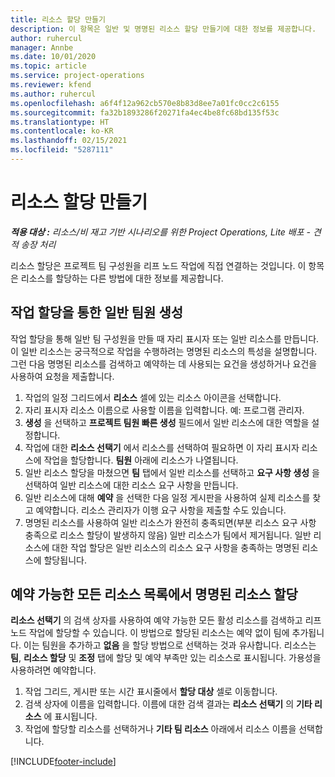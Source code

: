 ```yaml
---
title: 리소스 할당 만들기
description: 이 항목은 일반 및 명명된 리소스 할당 만들기에 대한 정보를 제공합니다.
author: ruhercul
manager: Annbe
ms.date: 10/01/2020
ms.topic: article
ms.service: project-operations
ms.reviewer: kfend
ms.author: ruhercul
ms.openlocfilehash: a6f4f12a962cb570e8b83d8ee7a01fc0cc2c6155
ms.sourcegitcommit: fa32b1893286f20271fa4ec4be8fc68bd135f53c
ms.translationtype: HT
ms.contentlocale: ko-KR
ms.lasthandoff: 02/15/2021
ms.locfileid: "5287111"
---
```

# <a name="create-resource-assignments"></a>리소스 할당 만들기

_**적용 대상 :** 리소스/비 재고 기반 시나리오를 위한 Project Operations, Lite 배포 - 견적 송장 처리_


리소스 할당은 프로젝트 팀 구성원을 리프 노드 작업에 직접 연결하는 것입니다. 이 항목은 리소스를 할당하는 다른 방법에 대한 정보를 제공합니다.

## <a name="create-a-generic-team-member-through-task-assignment"></a>작업 할당을 통한 일반 팀원 생성


작업 할당을 통해 일반 팀 구성원을 만들 때 자리 표시자 또는 일반 리소스를 만듭니다. 이 일반 리소스는 궁극적으로 작업을 수행하려는 명명된 리소스의 특성을 설명합니다. 그런 다음 명명된 리소스를 검색하고 예약하는 데 사용되는 요건을 생성하거나 요건을 사용하여 요청을 제출합니다.

1. 작업의 일정 그리드에서 **리소스** 셀에 있는 리소스 아이콘을 선택합니다.
2. 자리 표시자 리소스 이름으로 사용할 이름을 입력합니다. 예: 프로그램 관리자.
3. **생성** 을 선택하고 **프로젝트 팀원 빠른 생성** 필드에서 일반 리소스에 대한 역할을 설정합니다.
4. 작업에 대한 **리소스 선택기** 에서 리소스를 선택하여 필요하면 이 자리 표시자 리소스에 작업을 할당합니다. **팀원** 아래에 리소스가 나열됩니다.
5. 일반 리소스 할당을 마쳤으면 **팀** 탭에서 일반 리소스를 선택하고 **요구 사항 생성** 을 선택하여 일반 리소스에 대한 리소스 요구 사항을 만듭니다.
6. 일반 리소스에 대해 **예약** 을 선택한 다음 일정 게시판을 사용하여 실제 리소스를 찾고 예약합니다. 리소스 관리자가 이행 요구 사항을 제출할 수도 있습니다.
7. 명명된 리소스를 사용하여 일반 리소스가 완전히 충족되면(부분 리소스 요구 사항 충족으로 리소스 할당이 발생하지 않음) 일반 리소스가 팀에서 제거됩니다. 일반 리소스에 대한 작업 할당은 일반 리소스의 리소스 요구 사항을 충족하는 명명된 리소스에 할당됩니다.

## <a name="assign-a-named-resource-from-the-list-of-all-bookable-resources"></a>예약 가능한 모든 리소스 목록에서 명명된 리소스 할당

**리소스 선택기** 의 검색 상자를 사용하여 예약 가능한 모든 활성 리소스를 검색하고 리프 노드 작업에 할당할 수 있습니다. 이 방법으로 할당된 리소스는 예약 없이 팀에 추가됩니다. 이는 팀원을 추가하고 **없음** 을 할당 방법으로 선택하는 것과 유사합니다. 리소스는 **팀**, **리소스 할당** 및 **조정** 탭에 할당 및 예약 부족만 있는 리소스로 표시됩니다. 가용성을 사용하려면 예약합니다.

1. 작업 그리드, 게시판 또는 시간 표시줄에서 **할당 대상** 셀로 이동합니다.
2. 검색 상자에 이름을 입력합니다. 이름에 대한 검색 결과는 **리소스 선택기** 의 **기타 리소스** 에 표시됩니다.
3. 작업에 할당할 리소스를 선택하거나 **기타 팀 리소스** 아래에서 리소스 이름을 선택합니다.


[!INCLUDE[footer-include](../includes/footer-banner.md)]